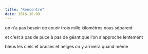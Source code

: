 ```yaml
---
title: "Rencontre"
date: 2016-10-09
---
```


on n'a pas besoin de courir
trois mille kilomètres nous séparent

et c'est à pas de puce
à pas de géant
que l'on s'approche lentement

bleus les ciels
et braises et neiges
on y arrivera quand même
